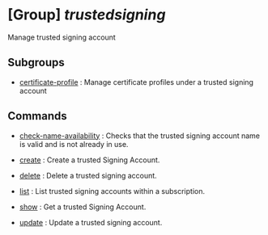 # [Group] _trustedsigning_

Manage trusted signing account

## Subgroups

- [certificate-profile](/Commands/trustedsigning/certificate-profile/readme.md)
: Manage certificate profiles under a trusted signing account

## Commands

- [check-name-availability](/Commands/trustedsigning/_check-name-availability.md)
: Checks that the trusted signing account name is valid and is not already in use.

- [create](/Commands/trustedsigning/_create.md)
: Create a trusted Signing Account.

- [delete](/Commands/trustedsigning/_delete.md)
: Delete a trusted signing account.

- [list](/Commands/trustedsigning/_list.md)
: List trusted signing accounts within a subscription.

- [show](/Commands/trustedsigning/_show.md)
: Get a trusted Signing Account.

- [update](/Commands/trustedsigning/_update.md)
: Update a trusted signing account.
